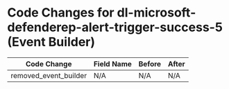 # Code Changes for dl-microsoft-defenderep-alert-trigger-success-5 (Event Builder)

| Code Change | Field Name | Before | After |
|-------------|------------|--------|-------|
| removed_event_builder | N/A | N/A | N/A |